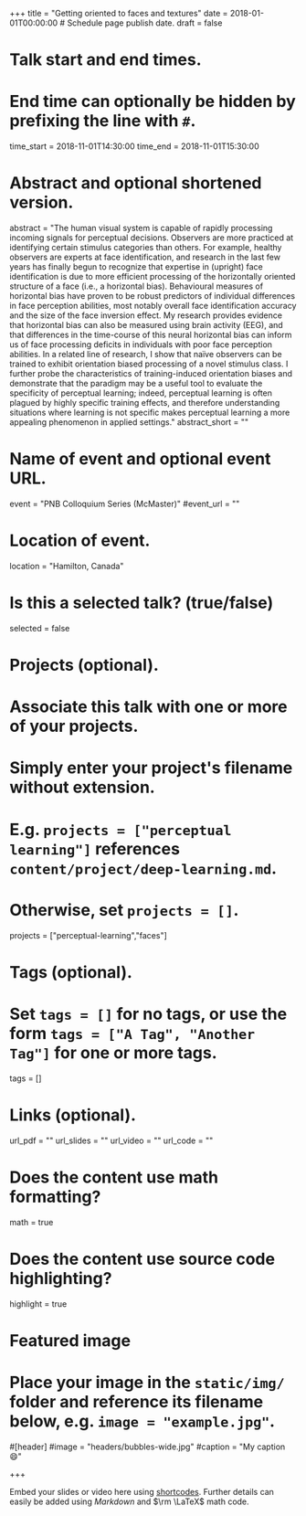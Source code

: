 +++
title = "Getting oriented to faces and textures"
date = 2018-01-01T00:00:00  # Schedule page publish date.
draft = false

# Talk start and end times.
#   End time can optionally be hidden by prefixing the line with `#`.
time_start = 2018-11-01T14:30:00
time_end = 2018-11-01T15:30:00

# Abstract and optional shortened version.
abstract = "The human visual system is capable of rapidly processing incoming signals for perceptual decisions. Observers are more practiced at identifying certain stimulus categories than others. For example, healthy observers are experts at face identification, and research in the last few years has finally begun to recognize that expertise in (upright) face identification is due to more efficient processing of the horizontally oriented structure of a face (i.e., a horizontal bias). Behavioural measures of horizontal bias have proven to be robust predictors of individual differences in face perception abilities, most notably overall face identification accuracy and the size of the face inversion effect. My research provides evidence that horizontal bias can also be measured using brain activity (EEG), and that differences in the time-course of this neural horizontal bias can inform us of face processing deficits in individuals with poor face perception abilities. In a related line of research, I show that naïve observers can be trained to exhibit orientation biased processing of a novel stimulus class. I further probe the characteristics of training-induced orientation biases and demonstrate that the paradigm may be a useful tool to evaluate the specificity of perceptual learning; indeed, perceptual learning is often plagued by highly specific training effects, and therefore understanding situations where learning is not specific makes perceptual learning a more appealing phenomenon in applied settings."
abstract_short = ""

# Name of event and optional event URL.
event = "PNB Colloquium Series (McMaster)"
#event_url = ""

# Location of event.
location = "Hamilton, Canada"

# Is this a selected talk? (true/false)
selected = false

# Projects (optional).
#   Associate this talk with one or more of your projects.
#   Simply enter your project's filename without extension.
#   E.g. `projects = ["perceptual learning"]` references `content/project/deep-learning.md`.
#   Otherwise, set `projects = []`.
projects = ["perceptual-learning","faces"]

# Tags (optional).
#   Set `tags = []` for no tags, or use the form `tags = ["A Tag", "Another Tag"]` for one or more tags.
tags = []

# Links (optional).
url_pdf = ""
url_slides = ""
url_video = ""
url_code = ""

# Does the content use math formatting?
math = true

# Does the content use source code highlighting?
highlight = true

# Featured image
# Place your image in the `static/img/` folder and reference its filename below, e.g. `image = "example.jpg"`.
#[header]
#image = "headers/bubbles-wide.jpg"
#caption = "My caption :smile:"

+++


Embed your slides or video here using [shortcodes](https://sourcethemes.com/academic/post/writing-markdown-latex/). Further details can easily be added using *Markdown* and $\rm \LaTeX$ math code.
